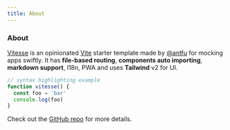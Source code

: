```yaml
---
title: About
---
```


<div class="text-4xl text-center -mb-4">
  <!-- You can use Vue components inside markdown -->
  <carbon-dicom-overlay class="inline-block" />
</div>

### About

[Vitesse](https://github.com/antfu/vitesse) is an opinionated [Vite](https://github.com/vitejs/vite) starter template made by [@antfu](https://github.com/antfu) for mocking apps swiftly. It has **file-based routing**, **components auto importing**, **markdown support**, I18n, PWA and uses **Tailwind** v2 for UI.

```js
// syntax highlighting example
function vitesse() {
  const foo = 'bar'
  console.log(foo)
}
```

Check out the [GitHub repo](https://github.com/antfu/vitesse) for more details.

